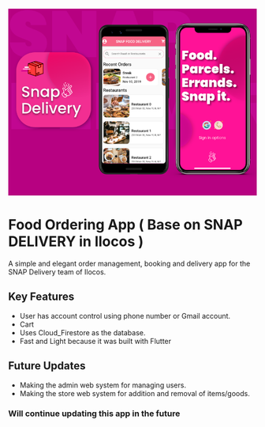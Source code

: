 ![Image of Food Ordering App](/assets/images/github_images/snapdeliv.png)



# Food Ordering App ( Base on SNAP DELIVERY in Ilocos )

A simple and elegant order management, booking and delivery app for the SNAP Delivery team of Ilocos.

## Key Features

* User has account control using phone number or Gmail account.
* Cart 
* Uses Cloud_Firestore as the database.
* Fast and Light because it was built with Flutter

## Future Updates

* Making the admin web system for managing users.
* Making the store web system for addition and removal of items/goods.

### Will continue updating this app in the future

